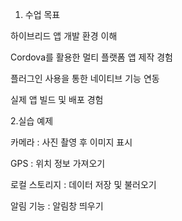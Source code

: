 1. 수업 목표

하이브리드 앱 개발 환경 이해

Cordova를 활용한 멀티 플랫폼 앱 제작 경험

플러그인 사용을 통한 네이티브 기능 연동

실제 앱 빌드 및 배포 경험

2.실습 예제

카메라 : 사진 촬영 후 이미지 표시

GPS : 위치 정보 가져오기

로컬 스토리지 : 데이터 저장 및 불러오기

알림 기능 : 알림창 띄우기
